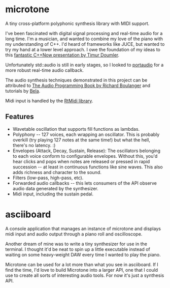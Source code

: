 # microtone
A tiny cross-platform polyphonic synthesis library with MIDI support.

I've been fascinated with digital signal processing and real-time audio for a long time. I'm a musician, and wanted to combine my love of the piano with my understanding of C++. I'd heard of frameworks like JUCE, but wanted to try my hand at a lower level approach. I owe the foundation of my ideas to this [fantastic C++Now presentation by Timur Doumler](https://www.youtube.com/watch?v=jNSiZqSQis4).

Unfortunately std::audio is still in early stages, so I looked to [portaudio](http://www.portaudio.com/) for a more robust real-time audio callback.

The audio synthesis techniques demonstrated in this project can be attributed to [The Audio Programming Book by Richard Boulanger](https://mitpress.mit.edu/books/audio-programming-book) and tutorials by [Bela](https://learn.bela.io/using-bela/languages/c-plus-plus/).

Midi input is handled by the [RtMidi library](https://www.music.mcgill.ca/~gary/rtmidi/).

## Features
- Wavetable oscillation that supports fill functions as lambdas.
- Polyphony -- 127 voices, each wrapping an oscillator. This is probably overkill (try playing 127 notes at the same time!) but what the hell, there's no latency. :) 
- Envelopes (Attack, Decay, Sustain, Release): The oscillators belonging to each voice conform to configurable envelopes. Without this, you'd hear clicks and pops when notes are released or pressed in rapid succession -- at least in continuous functions like sine waves. This also adds richness and character to the sound.
- Filters (low-pass, high-pass, etc).
- Forwarded audio callbacks -- this lets consumers of the API observe audio data generated by the synthesizer.
- Midi input, including the sustain pedal.

# asciiboard
A console application that manages an instance of microtone and displays midi input and audio output through a piano roll and oscilloscope.

Another dream of mine was to write a tiny synthesizer for use in the terminal. I thought it'd be neat to spin up a little executable instead of waiting on some heavy-weight DAW every time I wanted to play the piano.

Microtone can be used for a lot more than what you see in asciiboard. If I find the time, I'd love to build Microtone into a larger API, one that I could use to create all sorts of interesting audio tools. For now it's just a synthesis API.
